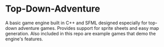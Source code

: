 # Top-Down-Adventure
A basic game engine built in C++ and SFML designed especially for top-down adventure games. Provides support for sprite sheets and easy map generation. Also included in this repo are example games that demo the engine's features.
